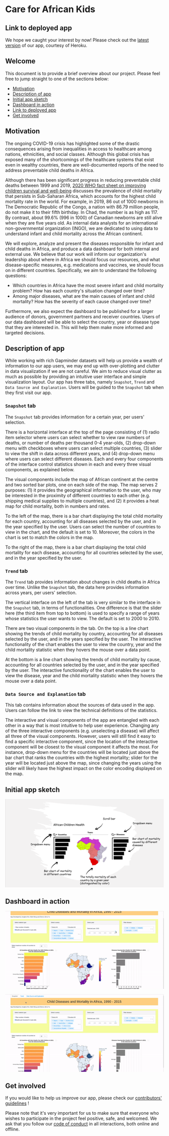 # Care for African Kids

## Link to deployed app

We hope we caught your interest by now! Please check out the [latest version](https://african-children-health-app.herokuapp.com/) of our app, courtesy of Heroku.

## Welcome

This document is to provide a brief overview about our project. Please feel free to jump straight to one of the sections below:

- [Motivation](#motivation)
- [Description of app](#description-of-app)
- [Initial app sketch](#initial-app-sketch)
- [Dashboard in action](#dashboard-in-action)
- [Link to deployed app](#link-to-deployed-app)
- [Get involved](#get-involved)

## Motivation

The ongoing COVID-19 crisis has highlighted some of the drastic consequences arising from inequalities in access to healthcare among nations, ethnicities, and social classes. Although this global crisis has exposed many of the shortcomings of the healthcare systems that exist even in wealthy countries, there are well-documented reports of the need to address preventable child deaths in Africa. 

Although there has been significant progress in reducing preventable child deaths between 1999 and 2019, [2020 WHO fact sheet on improving children survival and well-being](https://www.who.int/en/news-room/fact-sheets/detail/children-reducing-mortality) discusses the prevalence of child mortality that persists in Sub-Saharan Africa, which accounts for the highest child mortality rate in the world. For example, in 2019, 86 out of 1000 newborns in The Democratic Republic of the Congo, a nation with 86.79 million people, do not make it to their fifth birthday. In Chad, the number is as high as 117. By contrast, about 99.6% (996 in 1000) of Canadian newborns are still alive when they are five years old. As internal data analysts for an international non-governmental organization (INGO), we are dedicated to using data to understand infant and child mortality across the African continent. 

We will explore, analyze and present the diseases responsible for infant and child deaths in Africa, and produce a data dashboard for both internal and external use. We believe that our work will inform our organization's leadership about where in Africa we should focus our resources, and what disease-specific measures, e.g. medications and vaccines, we should focus on in different countries. Specifically, we aim to understand the following questions:

- Which countries in Africa have the most severe infant and child mortality problem? How has each country's situation changed over time?
- Among major diseases, what are the main causes of infant and child mortality? How has the severity of each cause changed over time?

Furthermore, we also expect the dashboard to be published for a larger audience of donors, government partners and receiver countries. Users of our data dashboard will be able to select the country, year or disease type that they are interested in. This will help them make more informed and targeted decisions.

## Description of app

While working with rich Gapminder datasets will help us provide a wealth of information to our app users, we may end up with over-plotting and clutter in data visualization if we are not careful. We aim to reduce visual clutter as much as possible by providing an intuitive user interface and simple visualization layout. Our app has three tabs, namely `Snapshot`, `Trend` and `Data Source and Explanation`. Users will be guided to the `Snapshot` tab when they first visit our app.

### `Snapshot` tab

The `Snapshot` tab provides information for a certain year, per users' selection.

There is a horizontal interface at the top of the page consisting of (1) radio item selector where users can select whether to view raw numbers of deaths, or number of deaths per thousand 0-4 year-olds, (2) drop-down menu with checkboxes where users can select multiple countries, (3) slider to view the shift in data across different years, and (4) drop-down menu where users can select different diseases. Each and every four components of the interface control statistics shown in each and every three visual components, as explained below.

The visual components include the map of African continent at the centre and two sorted bar plots, one on each side of the map. The map serves 2 purposes: (1) it provides the geographical information to the user, who may be interested in the proximity of different countries to each other (e.g. shipping medical supplies to multiple countries), and (2) it provides a heat map for child mortality, both in numbers and rates.

To the left of the map, there is a bar chart displaying the total child mortality for each country, accounting for all diseases selected by the user, and in the year specified by the user. Users can select the number of countries to view in the chart, and the default is set to 10. Moreover, the colors in the chart is set to match the colors in the map.

To the right of the map, there is a bar chart displaying the total child mortality for each disease, accounting for all countries selected by the user, and in the year specified by the user.

### `Trend` tab

The `Trend` tab provides information about changes in child deaths in Africa over time. Unlike the `Snapshot` tab, the data here provides information across years, per users' selection.

The vertical interface on the left of the tab is very similar to the interface in the `Snapshot` tab, in terms of functionalities. One difference is that the slider here (the third item from top to bottom) is used to specify a range of years whose statistics the user wants to view. The default is set to 2000 to 2010.

There are two visual components in the tab. On the top is a line chart showing the trends of child mortality by country, accounting for all diseases selected by the user, and in the years specified by the user. The interactive functionality of the chart enables the user to view the country, year and the child mortality statistic when they hovers the mouse over a data point.

At the bottom is a line chart showing the trends of child mortality by cause, accounting for all countries selected by the user, and in the year specified by the user. The interactive functionality of the chart enables the user to view the disease, year and the child mortality statistic when they hovers the mouse over a data point.

### `Data Source and Explanation` tab

This tab contains information about the sources of data used in the app. Users can follow the link to view the technical definitions of the statistics.

The interactive and visual components of the app are entangled with each other in a way that is most intuitive to help user experience. Changing any of the three interactive components (e.g. unselecting a disease) will affect all three of the visual components. However, users will still find it easy to find a specific interactive component, since the location of the interactive component will be closest to the visual component it affects the most. For instance, drop-down menu for the countries will be located just above the bar chart that ranks the countries with the highest mortality; slider for the year will be located just above the map, since changing the years using the slider will likely have the highest impact on the color encoding displayed on the map.

## Initial app sketch

![App sketch](app_sketch.PNG)

## Dashboard in action

![App animation](app-final-snapshot.gif)

![App animation](app-final-trend.gif)

## Get involved

If you would like to help us improve our app, please check our [contributors' guidelines](CONTRIBUTING.md) !

Please note that it's very important for us to make sure that everyone who wishes to participate in the project feel positive, safe, and welcomed. We ask that you follow our [code of conduct](CODE_OF_CONDUCT.md) in all interactions, both online and offline.